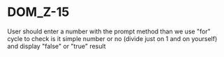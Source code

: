 # DOM_Z-15

User should enter a number with the prompt method
than we use "for" cycle to check is it simple number or no (divide just on 1 and on yourself) and display "false" or "true" result
